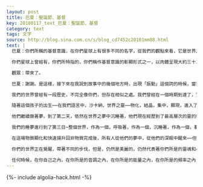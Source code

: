 ```yaml
---
layout: post
title: 巴夏：聖誕節、基督
key: 20180117_text_巴夏：聖誕節、基督
category: text
tags: 文字
source: http://blog.sina.com.cn/s/blog_cd7452c20101mm88.html
text: |
  巴夏：你們所稱的基督意識，在你們星球上有很多不同的名字，從我們的觀點來看，它是世界之靈，代表所有個體的集體意識。它有許多的不同的，各式的名稱，有許多不同形式的表達⋯⋯，它們都是真正的，因為就其定義而言，世界之靈是一個多面、多維度的、多向的存在。在你們星球上，在你們歷史上，你們的世界之靈曾經在不同時間，以許多方式，演出了一幕幕戲劇。在我們的星球上，我們有我們的世界之靈，我們叫沙卡納，同樣上演過類似的戲劇，不完全相同，但是與你們的相似。在此，我們將在這個晚上，完整的講述這個故事，如果你們願意的話，可以叫它「愛莎莎尼的聖誕故事」。

  你們星球上曾經有，你們所特指的，你們稱作基督意識的彰顯形式之一，以肉體呈現大約三十三年，你們稱為耶穌的存在。那是世界之靈顯化的方式之一，面向之一，形式之一。在我們的文明中，也有，正如我們之前簡單提到的，世界之靈某種程度上的物理顯現，但只持續了我們的三天，而非你們的三十三年。因為只需要那麼久，就足以喚醒我們的集體意識，將其統合成一個統一的方向。現在，如果你們願意參與的話，將以如下方式發生——我們曾經要求你們今天來的時候帶上一個鈴鐺。你們帶來了嗎？

  觀眾：帶來了。

  巴夏：謝謝。是這樣，接下來在我說到故事中的幾個地方時，出現「振動」這個詞的時候，當我們說到「振動」時，一共會有三次，當說到這個詞的時候，請你們搖動鈴鐺發出振動，這將為故事增加合一的能量。一共三次，我們說到「振動」你們就敲響鈴鐺，然後我們繼續。這會在故事中發生三次⋯下面故事開始。

  我們的世界曾經有一段歷史，不完全像你們，但存在相似之處。我們曾經在一個時期到達了，實驗和探索生活在多元化社群的週期末尾，類似於你們星球上的國家。雖然我們沒有那麼嚴格的邊界，我們也經歷了許多不同的實驗，許多不同的生活方式，以確定哪一個最能夠代表我們，可以使世界朝著一個方向前進。帶著我們的心，我們的心智，我們的靈魂，我們的靈體和我們的身體，我們到達了我們的歷史上的這一點，由於我們對於星球統一的願望，世界之靈真正地顯化於物質實相。經過你們會稱為七月懷胎的過程，作為一個孩子以肉體出生，世界之靈物質顯化於我們的社會裡，以莎莎尼的身體，莎莎尼的心智，莎莎尼的靈體，帶來了持續三天的，三重的體驗。

  隨著這個孩子的出生⋯⋯在我們語言中，沙卡納，世界之靈⋯⋯物化，結晶，集中，顯現，進入了我們的物質維度⋯⋯一陣睡眠籠罩了整個星球。我們社會在這個時間之前，我們擁有你們稱作睡眠的概念，與高我的再連接，經由夢境實相重新連接到全體的自己。所以，在沙卡納物質彰顯的第一天，在同一時間深沉的睡眠降臨整個星球，所有人都進入了夢境，進入了沉睡，進入了一個能量之海。第一天，在統一的世界之夢中，我們所有人的靈，所有的能量，所有我們的覺知，都融為了一體。當我們融入、融合到這個世界之夢，沙卡納發出了那個「振動」⋯⋯（觀眾們搖響了鈴聲）⋯⋯所有在夢中沉睡的人都感覺到這能量穿過了每一個靈魂，每一個靈體，其漣漪傳遍了整個星球；在靈中，在夢中，得到統合。

  他們繼續做著夢，到了第二天，依然在世界之夢中沉睡著，他們現在經歷到了最高層次的靈的統合，更多的貫注，更多的結晶，這些能量螺旋著向下降入到更多的物質性中。星球上所有人的心智，情感，開始在一股巨大引力的作用下彼此吸引。隨著融合的發生⋯⋯不光是他們的靈魂，還有他們的心，他們的心智⋯⋯都真正感知到全體都存在於一個能量海洋中。 沙卡納發出了第二次「振動」（鈴聲）。它的漣漪穿透我們存在的情感層面，將其融合、結晶並統一，使我們變成了一個心智，一顆心，一個靈。

  我們的睡夢進行到了第三日⋯整個世界，作為一個，呼吸著，作為一個，沉睡著，作為一個，夢想著。第三天，沙卡納的能量完成了最終的結晶，彰顯為真實的固體，愛莎莎尼上的一切眾生都感覺到身體的交織延伸，感覺到每一個身體也都屬於每一個其他人⋯⋯就像一隻手上的多根手指。每一個身體，每一個感覺，每一個思想都交織在一起⋯⋯在狂喜和愛中，它作為一個，與所有其他物質身體脈動著。隨著夢境的凝固，物質實相和非物質實相之間的帷幕被溶解，我們終於發現，我們不僅是一個靈魂，不僅是一個心智，不僅是一顆心，還真正的是一個身體，帶著多張面孔。隨著這份領悟在第三天的降臨，沙卡納發出了那個「振動」（鈴聲）⋯⋯在一陣光芒中，沙卡納將自身回歸為能量，完成了整個星球的結晶。

  在這場物質顯化和快速揚升回非物質完成後，所有人從他們的夢中，從他們的深眠中醒來⋯⋯但不是回到他們之前所知的那個世界，而是進入一個新的夢，帶著一份新的領悟，新的認識，那就是一切為一，一切都是夢，夢是真的。從那天起，作為一個世界，我們醒了，由世界之靈沙卡納，我們全體，所喚醒，正如你們的基督意識和佛性是你們全體，我們覺醒到，知道了我們總是與 無限，一切萬有，永恆生命之源 相連接的。於是，從那天起，我們再也沒有身體的睡眠了，因為我們完全地活在、覺知到、自己一直在夢中，我們始終是連接的，不需要進入無意識以便與我們自己的其餘部分取得連接。

  你們的世界正在覺醒，帶著不同的步伐，但是，仍然是美麗的，仍然代表著你們所是的靈魂和心智，心和身體。我們狂喜萬分，作為一個世界，能夠在你們覺醒的這個時刻與你們互動，以不同的步伐觀看這場重播，這場我們曾經為自己創造的領會和了悟——通過你們再次重播，讓我們看到了你們覺醒之壯美。我們感謝你們的禮物，你們選擇與我們分享，允許我們能夠選擇與你們分享的禮物。因為這是一場加速，你們的聖誕節的整個理念，你們每一個基督意識的覺醒的加速，便是在地球上建造天堂。

  任何時候，在你自己之內，在你所是的音調之內，在你所是的能量之內，在你所是的頻率之內，在你所是的音高之內，那就是你的特有振動，任何地點任何時間⋯⋯讓自己統一，通過成為那個「振動」⋯⋯（鈴聲！）。當你感知到你們帶來的所有這些不同樂器發出的鈴聲時，關於我們是如何看待你們的，它是一個最接近的比喻。你們是不同的頻率，不同的振動，那就是我們對你們的感知。我們感覺你們，我們聆聽你們，在這個意義上，我們允許你們的能量穿過我們，如同你們選擇允許我們的能量穿過你們。所以，我們一起成為了同一首歌，同一個夢，同一顆心。永遠都是個體⋯⋯心智卻是一個，誕生自同一個無限、無條件的、光與愛的「一切萬有」（神）。
---
```


{%- include algolia-hack.html -%}
